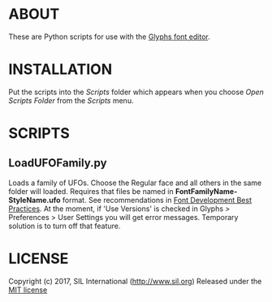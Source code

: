 # ABOUT

These are Python scripts for use with the [Glyphs font editor](http://glyphsapp.com/).


# INSTALLATION

Put the scripts into the *Scripts* folder which appears when you choose *Open Scripts Folder* from the *Scripts* menu.


# SCRIPTS

## LoadUFOFamily.py
Loads a family of UFOs. Choose the Regular face and all others in the same folder will loaded. Requires that files be named in __FontFamilyName-StyleName.ufo__ format. See recommendations in [Font Development Best Practices](http://silnrsi.github.io/FDBP/en-US/Font_Naming.html). At the moment, if 'Use Versions' is checked in Glyphs > Preferences > User Settings you will get error messages. Temporary solution is to turn off that feature.


# LICENSE

Copyright (c) 2017, SIL International (http://www.sil.org)
Released under the [MIT license](LICENSE)

